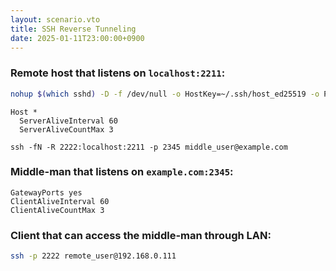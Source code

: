 ```yaml
---
layout: scenario.vto
title: SSH Reverse Tunneling
date: 2025-01-11T23:00:00+0900
---
```


### Remote host that listens on `localhost:2211`:

```bash
nohup $(which sshd) -D -f /dev/null -o HostKey=~/.ssh/host_ed25519 -o Port=2211 -o PermitRootLogin=no -o PubkeyAuthentication=yes -o PasswordAuthentication=no -o KbdInteractiveAuthentication=no -o ClientAliveInterval=60 -o ClientAliveCountMax=3 > /dev/null 2>&1 & disown
```

```plaintext{label=~/.ssh/config}
Host *
  ServerAliveInterval 60
  ServerAliveCountMax 3
```

```bash{gist}
ssh -fN -R 2222:localhost:2211 -p 2345 middle_user@example.com
```

### Middle-man that listens on `example.com:2345`:

```plaintext{label=/etc/ssh/sshd_config}
GatewayPorts yes
ClientAliveInterval 60
ClientAliveCountMax 3
```

### Client that can access the middle-man through LAN:

```bash
ssh -p 2222 remote_user@192.168.0.111
```
